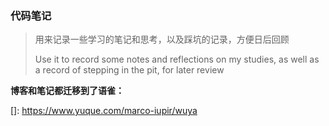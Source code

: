 ### 代码笔记

> 用来记录一些学习的笔记和思考，以及踩坑的记录，方便日后回顾
>
> Use it to record some notes and reflections on my studies, as well as a record of stepping in the pit, for later review

**博客和笔记都迁移到了语雀：**

[]: https://www.yuque.com/marco-iupir/wuya

